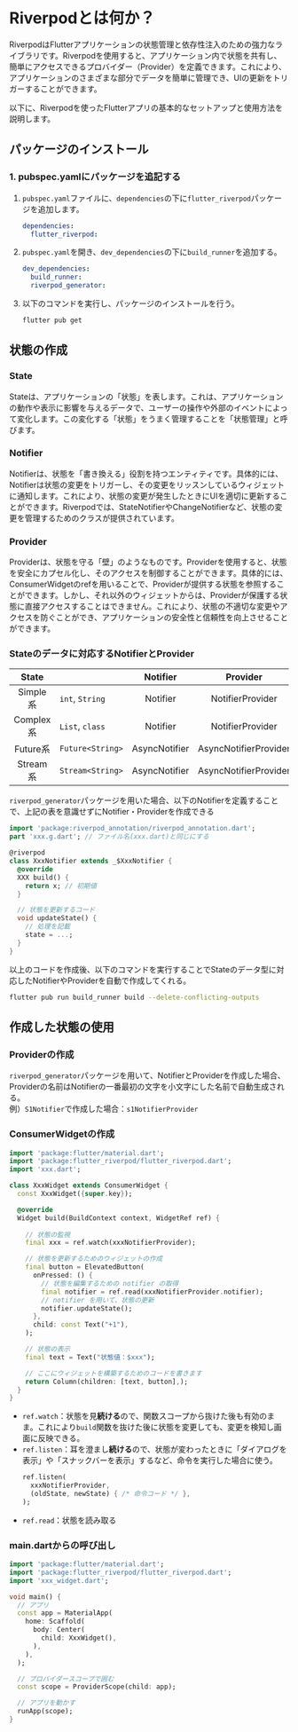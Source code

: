 # Riverpodとは何か？

RiverpodはFlutterアプリケーションの状態管理と依存性注入のための強力なライブラリです。Riverpodを使用すると、アプリケーション内で状態を共有し、簡単にアクセスできるプロバイダー（Provider）を定義できます。これにより、アプリケーションのさまざまな部分でデータを簡単に管理でき、UIの更新をトリガーすることができます。

以下に、Riverpodを使ったFlutterアプリの基本的なセットアップと使用方法を説明します。

## パッケージのインストール

### 1. pubspec.yamlにパッケージを追記する

1. `pubspec.yaml`ファイルに、`dependencies`の下に`flutter_riverpod`パッケージを追加します。

    ```yaml
    dependencies:
      flutter_riverpod:
    ```

2. `pubspec.yaml`を開き、`dev_dependencies`の下に`build_runner`を追加する。

    ```yaml
    dev_dependencies:
      build_runner:
      riverpod_generator:
    ```

3. 以下のコマンドを実行し、パッケージのインストールを行う。

    ```bash
    flutter pub get
    ```

## 状態の作成

### State

Stateは、アプリケーションの「状態」を表します。これは、アプリケーションの動作や表示に影響を与えるデータで、ユーザーの操作や外部のイベントによって変化します。この変化する「状態」をうまく管理することを「状態管理」と呼びます。

### Notifier

Notifierは、状態を「書き換える」役割を持つエンティティです。具体的には、Notifierは状態の変更をトリガーし、その変更をリッスンしているウィジェットに通知します。これにより、状態の変更が発生したときにUIを適切に更新することができます。Riverpodでは、StateNotifierやChangeNotifierなど、状態の変更を管理するためのクラスが提供されています。

### Provider

Providerは、状態を守る「壁」のようなものです。Providerを使用すると、状態を安全にカプセル化し、そのアクセスを制御することができます。具体的には、ConsumerWidgetのrefを用いることで、Providerが提供する状態を参照することができます。しかし、それ以外のウィジェットからは、Providerが保護する状態に直接アクセスすることはできません。これにより、状態の不適切な変更やアクセスを防ぐことができ、アプリケーションの安全性と信頼性を向上させることができます。

### Stateのデータに対応するNotifierとProvider

|State||Notifier|Provider|
|:--:|:--|:--:|:--:|
|Simple系|`int`, `String`|Notifier|NotifierProvider|
|Complex系|`List`, `class`|Notifier|NotifierProvider|
|Future系|`Future<String>`|AsyncNotifier|AsyncNotifierProvider|
|Stream系|`Stream<String>`|AsyncNotifier|AsyncNotifierProvider|

`riverpod_generator`パッケージを用いた場合、以下のNotifierを定義することで、上記の表を意識せずにNotifier・Providerを作成できる
```dart
import 'package:riverpod_annotation/riverpod_annotation.dart';
part 'xxx.g.dart'; // ファイル名(xxx.dart)と同じにする

@riverpod
class XxxNotifier extends _$XxxNotifier {
  @override
  XXX build() {
    return x; // 初期値
  }

  // 状態を更新するコード
  void updateState() {
    // 処理を記載
    state = ...;
  }
}
```

以上のコードを作成後、以下のコマンドを実行することでStateのデータ型に対応したNotifierやProviderを自動で作成してくれる。

```bash
flutter pub run build_runner build --delete-conflicting-outputs
```

## 作成した状態の使用

### Providerの作成

`riverpod_generator`パッケージを用いて、NotifierとProviderを作成した場合、Providerの名前はNotifierの一番最初の文字を小文字にした名前で自動生成される。  
例）`S1Notifier`で作成した場合：`s1NotifierProvider`

### ConsumerWidgetの作成

```dart
import 'package:flutter/material.dart';
import 'package:flutter_riverpod/flutter_riverpod.dart';
import 'xxx.dart';

class XxxWidget extends ConsumerWidget {
  const XxxWidget({super.key});

  @override
  Widget build(BuildContext context, WidgetRef ref) {
    
    // 状態の監視
    final xxx = ref.watch(xxxNotifierProvider);

    // 状態を更新するためのウィジェットの作成
    final button = ElevatedButton(
      onPressed: () {
        // 状態を編集するための notifier の取得
        final notifier = ref.read(xxxNotifierProvider.notifier);
        // notifier を用いて、状態の更新
        notifier.updateState();
      },
      child: const Text("+1"),
    );

    // 状態の表示
    final text = Text("状態値：$xxx");

    // ここにウィジェットを構築するためのコードを書きます
    return Column(children: [text, button],);
  }
}
```

- `ref.watch`：状態を見**続ける**ので、関数スコープから抜けた後も有効のまま。これにより`build`関数を抜けた後に状態を変更しても、変更を検知し画面に反映できる。
- `ref.listen`：耳を澄まし**続ける**ので、状態が変わったときに「ダイアログを表示」や「スナックバーを表示」するなど、命令を実行した場合に使う。
  ```dart
  ref.listen(
    xxxNotifierProvider,
    (oldState, newState) { /* 命令コード */ },
  );
  ```
- `ref.read`：状態を読み取る

### main.dartからの呼び出し

```dart
import 'package:flutter/material.dart';
import 'package:flutter_riverpod/flutter_riverpod.dart';
import 'xxx_widget.dart';

void main() {
  // アプリ
  const app = MaterialApp(
    home: Scaffold(
      body: Center(
        child: XxxWidget(),
      ),
    ),
  );

  // プロバイダースコープで囲む
  const scope = ProviderScope(child: app);

  // アプリを動かす
  runApp(scope);
}
```